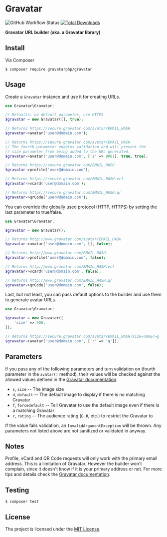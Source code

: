 # Gravatar

![GitHub Workflow Status](https://img.shields.io/github/workflow/status/gravatarphp/gravatar/CI?style=flat-square)
[![Total Downloads](https://img.shields.io/packagist/dt/gravatarphp/gravatar.svg?style=flat-square)](https://packagist.org/packages/gravatarphp/gravatar)

**Gravatar URL builder (aka. a Gravatar library)**


## Install

Via Composer

```shell
$ composer require gravatarphp/gravatar
```


## Usage

Create a `Gravatar` instance and use it for creating URLs.

```php
use Gravatar\Gravatar;

// Defaults: no default parameter, use HTTPS
$gravatar = new Gravatar([], true);

// Returns https://secure.gravatar.com/avatar/EMAIL_HASH
$gravatar->avatar('user@domain.com');

// Returns https://secure.gravatar.com/avatar/EMAIL_HASH
// The fourth parameter enables validation and will prevent the
// size parameter from being added to the URL generated.
$gravatar->avatar('user@domain.com', ['s' => 9001], true, true);

// Returns https://secure.gravatar.com/EMAIL_HASH
$gravatar->profile('user@domain.com');

// Returns https://secure.gravatar.com/EMAIL_HASH.vcf
$gravatar->vcard('user@domain.com');

// Returns https://secure.gravatar.com/EMAIL_HASH.qr
$gravatar->qrCode('user@domain.com');
```


You can override the globally used protocol (HTTP, HTTPS) by setting the last parameter to true/false.

```php
use Gravatar\Gravatar;

$gravatar = new Gravatar();

// Returns http://www.gravatar.com/avatar/EMAIL_HASH
$gravatar->avatar('user@domain.com', [], false);

// Returns http://www.gravatar.com/EMAIL_HASH
$gravatar->profile('user@domain.com', false);

// Returns http://www.gravatar.com/EMAIL_HASH.vcf
$gravatar->vcard('user@domain.com', false);

// Returns http://www.gravatar.com/EMAIL_HASH.qr
$gravatar->qrCode('user@domain.com', false);
```


Last, but not least, you can pass default options to the builder and use them to generate avatar URLs.

```php
use Gravatar\Gravatar;

$gravatar = new Gravatar([
    'size' => 500,
]);

// Returns https://secure.gravatar.com/avatar/EMAIL_HASH?size=500&r=g
$gravatar->avatar('user@domain.com', ['r' => 'g']);
```


## Parameters

If you pass any of the following parameters and turn validation on (fourth parameter in the `avatar()` method), their values will be checked against the allowed values defined in the [Gravatar documentation](http://gravatar.com/site/implement/):

* `s`, `size` -- The image size
* `d`, `default` -- The default image to display if there is no matching Gravatar
* `f`, `forcedefault` -- Tell Gravatar to use the default image even if there is a matching Gravatar
* `r`, `rating` -- The audience rating (`G`, `R`, etc.) to restrict the Gravatar to

If the value fails validation, an `InvalidArgumentException` will be thrown.
Any parameters not listed above are not sanitized or validated in anyway.


## Notes

Profile, vCard and QR Code requests will only work with the primary email address. This is a limitation of Gravatar. However the builder won't complain, since it doesn't know if it is your primary address or not. For more tips and details check the [Gravatar documentation](http://gravatar.com/site/implement/).


## Testing

```shell
$ composer test
```


## License

The project is licensed under the [MIT License](LICENSE).
